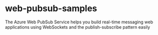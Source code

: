 # web-pubsub-samples
The Azure Web PubSub Service helps you build real-time messaging web applications using WebSockets and the publish-subscribe pattern easily
